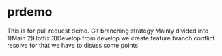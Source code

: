 # prdemo
This is for pull request demo.
Git branching strategy
Mainly divided into 
1)Main
2)Hotfix
3)Develop
   from develop we create feature branch
conflict resolve
for that we have to disuss
some points
